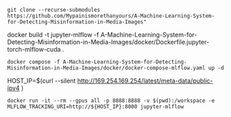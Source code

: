 ```
git clone --recurse-submodules https://github.com/Mypainismorethanyours/A-Machine-Learning-System-for-Detecting-Misinformation-in-Media-Images"
```
docker build -t jupyter-mlflow -f A-Machine-Learning-System-for-Detecting-Misinformation-in-Media-Images/docker/Dockerfile.jupyter-torch-mlflow-cuda .
```
docker compose -f A-Machine-Learning-System-for-Detecting-Misinformation-in-Media-Images/docker/docker-compose-mlflow.yaml up -d
```
HOST_IP=$(curl --silent http://169.254.169.254/latest/meta-data/public-ipv4 )
```
docker run -it --rm --gpus all -p 8888:8888 -v $(pwd):/workspace -e MLFLOW_TRACKING_URI=http://${HOST_IP}:8000 jupyter-mlflow
```

